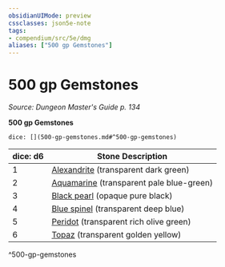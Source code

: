 ```yaml
---
obsidianUIMode: preview
cssclasses: json5e-note
tags:
- compendium/src/5e/dmg
aliases: ["500 gp Gemstones"]
---
```

# 500 gp Gemstones
*Source: Dungeon Master's Guide p. 134* 

**500 gp Gemstones**

`dice: [](500-gp-gemstones.md#^500-gp-gemstones)`

| dice: d6 | Stone Description |
|----------|-------------------|
| 1 | [Alexandrite](alexandrite.md) (transparent dark green) |
| 2 | [Aquamarine](aquamarine.md) (transparent pale blue-green) |
| 3 | [Black pearl](black-pearl.md) (opaque pure black) |
| 4 | [Blue spinel](blue-spinel.md) (transparent deep blue) |
| 5 | [Peridot](peridot.md) (transparent rich olive green) |
| 6 | [Topaz](topaz.md) (transparent golden yellow) |
^500-gp-gemstones